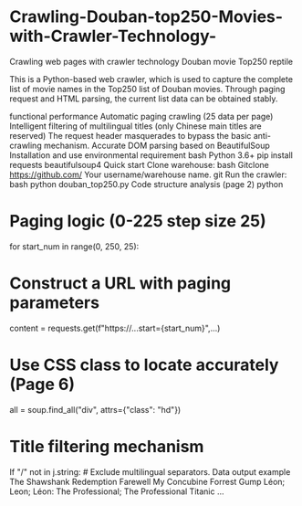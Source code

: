 # Crawling-Douban-top250-Movies-with-Crawler-Technology-
Crawling web pages with crawler technology
Douban movie Top250 reptile

This is a Python-based web crawler, which is used to capture the complete list of movie names in the Top250 list of Douban movies. Through paging request and HTML parsing, the current list data can be obtained stably.

functional performance
Automatic paging crawling (25 data per page)
Intelligent filtering of multilingual titles (only Chinese main titles are reserved)
The request header masquerades to bypass the basic anti-crawling mechanism.
Accurate DOM parsing based on BeautifulSoup
Installation and use
environmental requirement
bash
Python 3.6+
pip install requests beautifulsoup4
Quick start
Clone warehouse:
bash
Gitclone https://github.com/ Your username/warehouse name. git
Run the crawler:
bash
python douban_top250.py
Code structure analysis (page 2)
python
# Paging logic (0-225 step size 25)
for start_num in range(0, 250, 25):
# Construct a URL with paging parameters
content = requests.get(f"https://...start={start_num}",...)

# Use CSS class to locate accurately (Page 6)
all = soup.find_all("div", attrs={"class": "hd"})

# Title filtering mechanism
If "/" not in j.string: # Exclude multilingual separators.
Data output example
The Shawshank Redemption
Farewell My Concubine
Forrest Gump
Léon; Leon; Léon: The Professional; The Professional
Titanic
...
